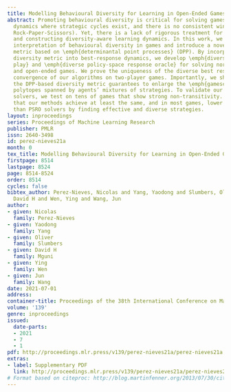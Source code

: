 ```yaml
---
title: Modelling Behavioural Diversity for Learning in Open-Ended Games
abstract: Promoting behavioural diversity is critical for solving games with non-transitive
  dynamics where strategic cycles exist, and there is no consistent winner (e.g.,
  Rock-Paper-Scissors). Yet, there is a lack of rigorous treatment for defining diversity
  and constructing diversity-aware learning dynamics. In this work, we offer a geometric
  interpretation of behavioural diversity in games and introduce a novel diversity
  metric based on \emph{determinantal point processes} (DPP). By incorporating the
  diversity metric into best-response dynamics, we develop \emph{diverse fictitious
  play} and \emph{diverse policy-space response oracle} for solving normal-form games
  and open-ended games. We prove the uniqueness of the diverse best response and the
  convergence of our algorithms on two-player games. Importantly, we show that maximising
  the DPP-based diversity metric guarantees to enlarge the \emph{gamescape} – convex
  polytopes spanned by agents’ mixtures of strategies. To validate our diversity-aware
  solvers, we test on tens of games that show strong non-transitivity. Results suggest
  that our methods achieve at least the same, and in most games, lower exploitability
  than PSRO solvers by finding effective and diverse strategies.
layout: inproceedings
series: Proceedings of Machine Learning Research
publisher: PMLR
issn: 2640-3498
id: perez-nieves21a
month: 0
tex_title: Modelling Behavioural Diversity for Learning in Open-Ended Games
firstpage: 8514
lastpage: 8524
page: 8514-8524
order: 8514
cycles: false
bibtex_author: Perez-Nieves, Nicolas and Yang, Yaodong and Slumbers, Oliver and Mguni,
  David H and Wen, Ying and Wang, Jun
author:
- given: Nicolas
  family: Perez-Nieves
- given: Yaodong
  family: Yang
- given: Oliver
  family: Slumbers
- given: David H
  family: Mguni
- given: Ying
  family: Wen
- given: Jun
  family: Wang
date: 2021-07-01
address:
container-title: Proceedings of the 38th International Conference on Machine Learning
volume: '139'
genre: inproceedings
issued:
  date-parts:
  - 2021
  - 7
  - 1
pdf: http://proceedings.mlr.press/v139/perez-nieves21a/perez-nieves21a.pdf
extras:
- label: Supplementary PDF
  link: http://proceedings.mlr.press/v139/perez-nieves21a/perez-nieves21a-supp.pdf
# Format based on citeproc: http://blog.martinfenner.org/2013/07/30/citeproc-yaml-for-bibliographies/
---
```


